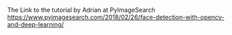 The Link to the tutorial by Adrian at PyImageSearch 
https://www.pyimagesearch.com/2018/02/26/face-detection-with-opencv-and-deep-learning/